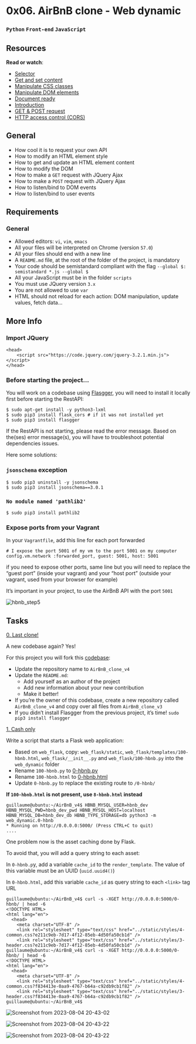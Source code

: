 # 0x06. AirBnB clone - Web dynamic
### `Python` `Front-end` `JavaScript`
## Resources
**Read or watch**:

* [Selector](https://jquery-tutorial.net/selectors/using-elements-ids-and-classes/)
* [Get and set content](https://jquery-tutorial.net/dom-manipulation/getting-and-setting-content/)
* [Manipulate CSS classes](https://jquery-tutorial.net/dom-manipulation/getting-and-setting-css-classes/)
* [Manipulate DOM elements](https://jquery-tutorial.net/dom-manipulation/the-append-and-prepend-methods/)
* [Document ready](https://learn.jquery.com/using-jquery-core/document-ready/)
* [Introduction](https://jquery-tutorial.net/ajax/introduction/)
* [GET & POST request](https://jquery-tutorial.net/ajax/the-get-and-post-methods/)
* [HTTP access control (CORS)](https://developer.mozilla.org/en-US/docs/Web/HTTP/CORS)

## General
* How cool it is to request your own API
* How to modify an HTML element style
* How to get and update an HTML element content
* How to modify the DOM
* How to make a `GET` request with JQuery Ajax
* How to make a `POST` request with JQuery Ajax
* How to listen/bind to DOM events
* How to listen/bind to user events

## Requirements
### General
* Allowed editors: `vi`, `vim`, `emacs`
* All your files will be interpreted on Chrome (version `57.0`)
* All your files should end with a new line
* A `README.md` file, at the root of the folder of the project, is mandatory
* Your code should be semistandard compliant with the flag `--global $: semistandard *.js --global $`
* All your JavaScript must be in the folder `scripts`
* You must use JQuery version `3.x`
* You are not allowed to use `var`
* HTML should not reload for each action: DOM manipulation, update values, fetch data…

## More Info
### Import JQuery
```
<head>
    <script src="https://code.jquery.com/jquery-3.2.1.min.js"></script>
</head>
```
### Before starting the project…
You will work on a codebase using [Flasgger](https://github.com/flasgger/flasgger), you will need to install it locally first before starting the RestAPI:
```
$ sudo apt-get install -y python3-lxml
$ sudo pip3 install flask_cors # if it was not installed yet
$ sudo pip3 install flasgger
```
If the RestAPI is not starting, please read the error message. Based on the(ses) error message(s), you will have to troubleshoot potential dependencies issues.

Here some solutions:

### `jsonschema` exception
```
$ sudo pip3 uninstall -y jsonschema 
$ sudo pip3 install jsonschema==3.0.1
```
### `No module named 'pathlib2'`
```
$ sudo pip3 install pathlib2
```
### Expose ports from your Vagrant
In your `Vagrantfile`, add this line for each port forwarded
```
# I expose the port 5001 of my vm to the port 5001 on my computer
config.vm.network :forwarded_port, guest: 5001, host: 5001
```
if you need to expose other ports, same line but you will need to replace the “guest port” (inside your vagrant) and your “host port” (outside your vagrant, used from your browser for example)

It’s important in your project, to use the AirBnB API with the port `5001`

![hbnb_step5](https://github.com/samuelselasi/AirBnB_clone_v4/assets/85158665/6f29991a-344f-46e1-8309-a63643d214b0)


## Tasks

[0. Last clone!](./AirBnB_clone_v4)

A new codebase again? Yes!

For this project you will fork this [codebase](https://github.com/jzamora5/AirBnB_clone_v3):

* Update the repository name to `AirBnB_clone_v4`
* Update the `README.md`:
	* Add yourself as an author of the project
	* Add new information about your new contribution
	* Make it better!
* If you’re the owner of this codebase, create a new repository called `AirBnB_clone_v4` and copy over all files from `AirBnB_clone_v3`
* If you didn’t install Flasgger from the previous project, it’s time! `sudo pip3 install flasgger`

[1. Cash only](./0-hbnb.py)

Write a script that starts a Flask web application:

* Based on `web_flask`, copy: `web_flask/static`, `web_flask/templates/100-hbnb.html`, `web_flask/__init__.py` and `web_flask/100-hbnb.py` into the `web_dynamic` folder
* Rename `100-hbnb.py` to [0-hbnb.py](./0-hbnb.py)
* Rename `100-hbnb.html` to [0-hbnb.html](./tmplates/0-hbnb.html)
* Update `0-hbnb.py` to replace the existing route to `/0-hbnb/`
 
**If `100-hbnb.html` is not present, use `8-hbnb.html` instead**

```
guillaume@ubuntu:~/AirBnB_v4$ HBNB_MYSQL_USER=hbnb_dev HBNB_MYSQL_PWD=hbnb_dev_pwd HBNB_MYSQL_HOST=localhost HBNB_MYSQL_DB=hbnb_dev_db HBNB_TYPE_STORAGE=db python3 -m web_dynamic.0-hbnb
* Running on http://0.0.0.0:5000/ (Press CTRL+C to quit)
....
```
One problem now is the asset caching done by Flask.

To avoid that, you will add a query string to each asset:

In `0-hbnb.p`y, add a variable `cache_id` to the `render_template`. The value of this variable must be an UUID (`uuid.uuid4()`)

In `0-hbnb.html`, add this variable `cache_id` as query string to each `<link>` tag URL
```
guillaume@ubuntu:~/AirBnB_v4$ curl -s -XGET http://0.0.0.0:5000/0-hbnb/ | head -6
<!DOCTYPE HTML>
<html lang="en">
  <head>
    <meta charset="UTF-8" />
    <link rel="stylesheet" type="text/css" href="../static/styles/4-common.css?e211c9eb-7d17-4f12-85eb-4d50fa50cb1d" />
    <link rel="stylesheet" type="text/css" href="../static/styles/3-header.css?e211c9eb-7d17-4f12-85eb-4d50fa50cb1d" />
guillaume@ubuntu:~/AirBnB_v4$ curl -s -XGET http://0.0.0.0:5000/0-hbnb/ | head -6
<!DOCTYPE HTML>
<html lang="en">
  <head>
    <meta charset="UTF-8" />
    <link rel="stylesheet" type="text/css" href="../static/styles/4-common.css?f834413e-0aa9-4767-b64a-c92db9cb1f82" />
    <link rel="stylesheet" type="text/css" href="../static/styles/3-header.css?f834413e-0aa9-4767-b64a-c92db9cb1f82" />
guillaume@ubuntu:~/AirBnB_v4$
```
![Screenshot from 2023-08-04 20-43-02](https://github.com/samuelselasi/AirBnB_clone_v4/assets/85158665/951b4eda-a040-4ec2-b8af-6026bed453a5)

![Screenshot from 2023-08-04 20-43-22](https://github.com/samuelselasi/AirBnB_clone_v4/assets/85158665/25a0722e-4348-46dc-bee4-ff62ae21e019)

![Screenshot from 2023-08-04 20-43-22](https://github.com/samuelselasi/AirBnB_clone_v4/assets/85158665/1776e257-1928-4de7-85b2-36c7b152beb0)


[]()
